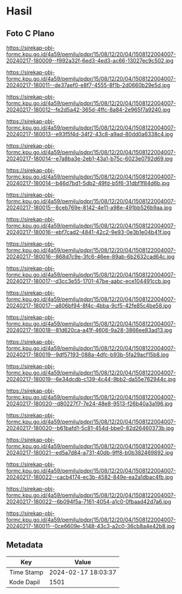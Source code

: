 # Hasil

## Foto C Plano

https://sirekap-obj-formc.kpu.go.id/4a59/pemilu/pdpr/15/08/12/20/04/1508122004007-20240217-180009--f992a32f-6ed3-4ed3-ac66-13027ec9c502.jpg

https://sirekap-obj-formc.kpu.go.id/4a59/pemilu/pdpr/15/08/12/20/04/1508122004007-20240217-180011--de37aef0-e8f7-4555-8f1b-2d0660b29e5d.jpg

https://sirekap-obj-formc.kpu.go.id/4a59/pemilu/pdpr/15/08/12/20/04/1508122004007-20240217-180012--fe2d5a42-365d-4ffc-8a84-2e965f7a9240.jpg

https://sirekap-obj-formc.kpu.go.id/4a59/pemilu/pdpr/15/08/12/20/04/1508122004007-20240217-180013--e93f5f4d-34f2-43c8-a9ad-80dd0a6338c4.jpg

https://sirekap-obj-formc.kpu.go.id/4a59/pemilu/pdpr/15/08/12/20/04/1508122004007-20240217-180014--e7a8ba3e-2eb1-43a1-b75c-6023e0792d69.jpg

https://sirekap-obj-formc.kpu.go.id/4a59/pemilu/pdpr/15/08/12/20/04/1508122004007-20240217-180014--b46d7bd1-5db2-49fd-b5f6-31dbf1f84d6b.jpg

https://sirekap-obj-formc.kpu.go.id/4a59/pemilu/pdpr/15/08/12/20/04/1508122004007-20240217-180015--8ceb769e-8142-4e11-a98e-491bb526b9aa.jpg

https://sirekap-obj-formc.kpu.go.id/4a59/pemilu/pdpr/15/08/12/20/04/1508122004007-20240217-180016--ebf7cad2-4841-42c2-9e93-0e3b1e04b41f.jpg

https://sirekap-obj-formc.kpu.go.id/4a59/pemilu/pdpr/15/08/12/20/04/1508122004007-20240217-180016--868d7c9e-3fc6-46ee-89ab-6b2632cad64c.jpg

https://sirekap-obj-formc.kpu.go.id/4a59/pemilu/pdpr/15/08/12/20/04/1508122004007-20240217-180017--d3cc3e55-1701-47be-aabc-ece104491ccb.jpg

https://sirekap-obj-formc.kpu.go.id/4a59/pemilu/pdpr/15/08/12/20/04/1508122004007-20240217-180017--a806bf94-8f4c-4bba-9cf5-42fe85c4be58.jpg

https://sirekap-obj-formc.kpu.go.id/4a59/pemilu/pdpr/15/08/12/20/04/1508122004007-20240217-180018--81d620ca-a41f-4606-9a28-3866ee83ad13.jpg

https://sirekap-obj-formc.kpu.go.id/4a59/pemilu/pdpr/15/08/12/20/04/1508122004007-20240217-180019--9df57193-088a-4dfc-b93b-5fa29acf15b8.jpg

https://sirekap-obj-formc.kpu.go.id/4a59/pemilu/pdpr/15/08/12/20/04/1508122004007-20240217-180019--6e34dcdb-c139-4c44-9bb2-da55e762944c.jpg

https://sirekap-obj-formc.kpu.go.id/4a59/pemilu/pdpr/15/08/12/20/04/1508122004007-20240217-180020--d80227f7-7e24-48e8-9513-f26b40a3a196.jpg

https://sirekap-obj-formc.kpu.go.id/4a59/pemilu/pdpr/15/08/12/20/04/1508122004007-20240217-180020--b61bafd1-5c81-454d-bbe0-82d26460373b.jpg

https://sirekap-obj-formc.kpu.go.id/4a59/pemilu/pdpr/15/08/12/20/04/1508122004007-20240217-180021--ed5a7d84-a731-40db-9ff8-b0b382469892.jpg

https://sirekap-obj-formc.kpu.go.id/4a59/pemilu/pdpr/15/08/12/20/04/1508122004007-20240217-180022--cacb4174-ec3b-4582-849e-ea2a1dbac4fb.jpg

https://sirekap-obj-formc.kpu.go.id/4a59/pemilu/pdpr/15/08/12/20/04/1508122004007-20240217-180022--6b094f5a-7161-4054-a1c0-0fbaad42d7a6.jpg

https://sirekap-obj-formc.kpu.go.id/4a59/pemilu/pdpr/15/08/12/20/04/1508122004007-20240217-180011--0ce6609e-5148-43c3-a2c0-36cb8a4e42b8.jpg


## Metadata

| Key        | Value               |
| ---------- | ------------------- |
| Time Stamp | 2024-02-17 18:03:37 |
| Kode Dapil | 1501                |



